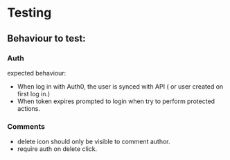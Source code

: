 # Testing
## Behaviour to test:

### Auth
expected behaviour:
- When log in with Auth0, the user is synced with API ( or user created on
first log in.)
- When token expires prompted to login when try to perform protected actions.


### Comments

- delete icon should only be visible to comment author.
- require auth on delete click.
